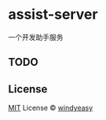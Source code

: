 # assist-server

一个开发助手服务

## TODO



## License

[MIT](./LICENSE) License © [windyeasy](https://github.com/windyeasy)

